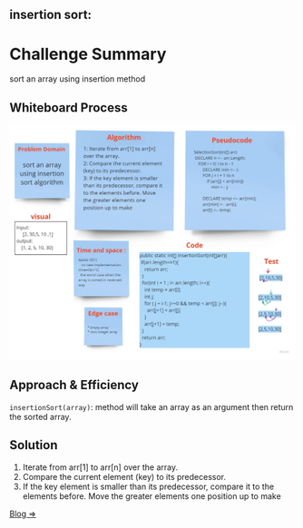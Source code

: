 ## insertion sort:

# Challenge Summary
sort an array using insertion method
## Whiteboard Process
![whiteboard](steps/insertionSort.jpg)

## Approach & Efficiency
<!-- What approach did you take? Why? What is the Big O space/time for this approach? -->
`insertionSort(array)`:  method will take an array as an argument then return the sorted array.
## Solution
<!-- Show how to run your code, and examples of it in action -->
1. Iterate from arr[1] to arr[n] over the array.
2. Compare the current element (key) to its predecessor.
3. If the key element is smaller than its predecessor, compare it to the elements before. Move the greater elements one position up to make

[Blog =>](BLOG.md)
